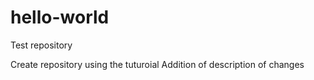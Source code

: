 # hello-world
Test repository

Create repository using the tuturoial
Addition of description of changes
